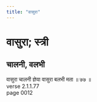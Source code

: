 ```yaml
---
title: "वासुरा"
---
```


# वासुरा; स्त्री
## चालनी, वलभी
वासुरा चालनी ज्ञेया वासुरा बलभी मता ॥ ७७ ॥<br />verse 2.1.1.77<br />page 0012

